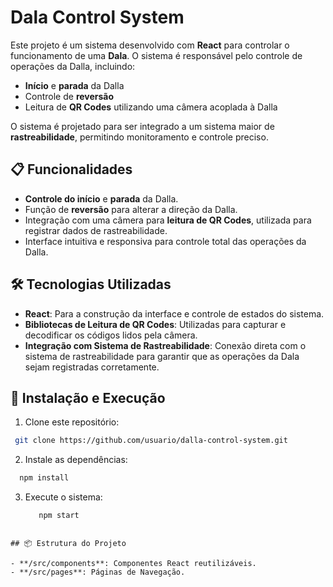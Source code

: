# Dala Control System

Este projeto é um sistema desenvolvido com **React** para controlar o funcionamento de uma **Dala**. O sistema é responsável pelo controle de operações da Dalla, incluindo:

- **Início** e **parada** da Dalla
- Controle de **reversão**
- Leitura de **QR Codes** utilizando uma câmera acoplada à Dalla

O sistema é projetado para ser integrado a um sistema maior de **rastreabilidade**, permitindo monitoramento e controle preciso.

## 📋 Funcionalidades

- **Controle do início** e **parada** da Dalla.
- Função de **reversão** para alterar a direção da Dalla.
- Integração com uma câmera para **leitura de QR Codes**, utilizada para registrar dados de rastreabilidade.
- Interface intuitiva e responsiva para controle total das operações da Dalla.

## 🛠️ Tecnologias Utilizadas

- **React**: Para a construção da interface e controle de estados do sistema.
- **Bibliotecas de Leitura de QR Codes**: Utilizadas para capturar e decodificar os códigos lidos pela câmera.
- **Integração com Sistema de Rastreabilidade**: Conexão direta com o sistema de rastreabilidade para garantir que as operações da Dala sejam registradas corretamente.

## 🚀 Instalação e Execução

1. Clone este repositório:

  ``` bash
   git clone https://github.com/usuario/dalla-control-system.git
  ```

2. Instale as dependências:
  ``` bash
    npm install
  ```

3. Execute o sistema:
   ``` bash
      npm start
  ```

## 📦 Estrutura do Projeto

- **/src/components**: Componentes React reutilizáveis.
- **/src/pages**: Páginas de Navegação.

   

